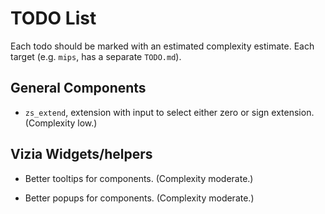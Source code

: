 # TODO List

Each todo should be marked with an estimated complexity estimate.
Each target (e.g. `mips`, has a separate `TODO.md`).

## General Components

- `zs_extend`, extension with input to select either zero or sign extension. (Complexity low.)
  
## Vizia Widgets/helpers

- Better tooltips for components. (Complexity moderate.)

- Better popups for components. (Complexity moderate.)
